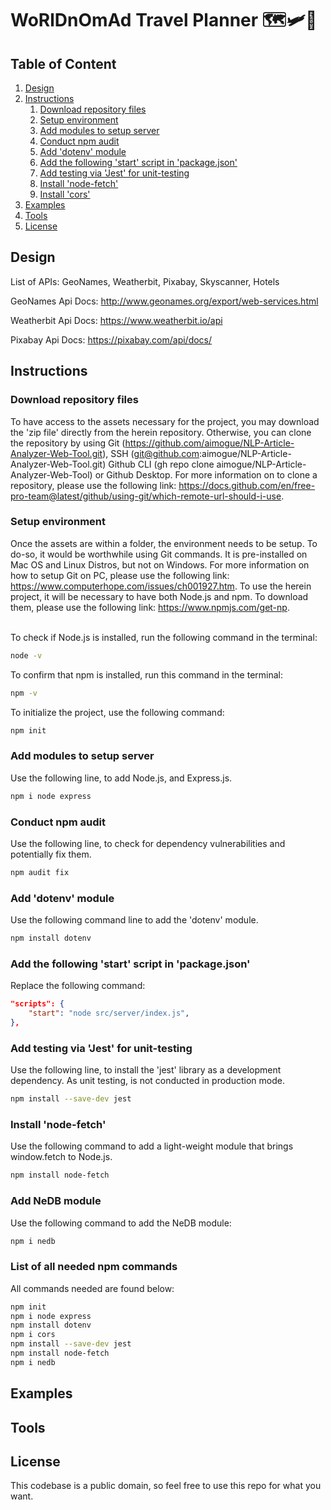 # WoRlDnOmAd Travel Planner 🗺️🛩️🌄

## Table of Content

1. [Design](#Design)
2. [Instructions](#Instructions)
   1. [Download repository files](#Download-repository-files)
   2. [Setup environment](#Setup-environment)
   3. [Add modules to setup server](#Add-module-to-setup-server)
   4. [Conduct npm audit](#Conduct-npm-audit)
   5. [Add 'dotenv' module](#Add-'dotenv'-module)
   6. [Add the following 'start' script in 'package.json'](#Add-the-following-'start'-script-in-'package.json')
   7. [Add testing via 'Jest' for unit-testing](#Add-testing-via-'Jest'-for-unit-testing)
   8. [Install 'node-fetch'](#Install-'node-fetch')
   9. [Install 'cors'](#Add-the-OpenWeatherMap-Api-key)
3. [Examples](#Examples)
4. [Tools](#Tools)
5. [License](#License)

## Design

List of APIs: GeoNames, Weatherbit, Pixabay, Skyscanner, Hotels

GeoNames Api Docs: http://www.geonames.org/export/web-services.html

Weatherbit Api Docs: https://www.weatherbit.io/api

Pixabay Api Docs: https://pixabay.com/api/docs/

## Instructions

### Download repository files

To have access to the assets necessary for the project, you may download the 'zip file' directly from the herein repository. Otherwise, you can clone the repository by using Git (<https://github.com/aimogue/NLP-Article-Analyzer-Web-Tool.git>), SSH (git@github.com:aimogue/NLP-Article-Analyzer-Web-Tool.git) Github CLI (gh repo clone aimogue/NLP-Article-Analyzer-Web-Tool) or Github Desktop. For more information on to clone a repository, please use the following link: <https://docs.github.com/en/free-pro-team@latest/github/using-git/which-remote-url-should-i-use>.

### Setup environment

Once the assets are within a folder, the environment needs to be setup. To do-so, it would be worthwhile using Git commands. It is pre-installed on Mac OS and Linux Distros, but not on Windows. For more information on how to setup Git on PC, please use the following link: <https://www.computerhope.com/issues/ch001927.htm>. To use the herein project, it will be necessary to have both Node.js and npm. To download them, please use the following link: <https://www.npmjs.com/get-np>.
</br></br>

To check if Node.js is installed, run the following command in the terminal:

```bash
node -v
```

To confirm that npm is installed, run this command in the terminal:

```bash
npm -v
```

To initialize the project, use the following command:

```bash
npm init
```

### Add modules to setup server

Use the following line, to add Node.js, and Express.js.

```bash
npm i node express
```

### Conduct npm audit

Use the following line, to check for dependency vulnerabilities and potentially fix them.

```bash
npm audit fix
```

### Add 'dotenv' module

Use the following command line to add the 'dotenv' module.

```bash
npm install dotenv
```

### Add the following 'start' script in 'package.json'

Replace the following command:

```json
"scripts": {
    "start": "node src/server/index.js",
},
```

### Add testing via 'Jest' for unit-testing

Use the following line, to install the 'jest' library as a development dependency. As unit testing, is not conducted in production mode.

```bash
npm install --save-dev jest
```

### Install 'node-fetch'

Use the following command to add a light-weight module that brings window.fetch to Node.js.

```bash
npm install node-fetch
```

### Add NeDB module

Use the following command to add the NeDB module:

```bash
npm i nedb
```

### List of all needed npm commands

All commands needed are found below:

```bash
npm init
npm i node express
npm install dotenv
npm i cors
npm install --save-dev jest
npm install node-fetch
npm i nedb
```

## Examples

## Tools

## License

This codebase is a public domain, so feel free to use this repo for what you want.
